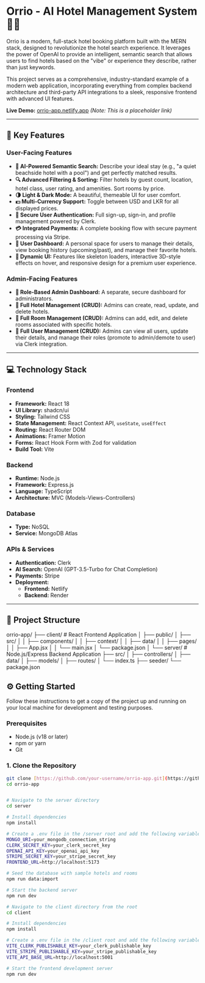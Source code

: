 # Orrio - AI Hotel Management System 🏨✨

Orrio is a modern, full-stack hotel booking platform built with the MERN stack, designed to revolutionize the hotel search experience. It leverages the power of OpenAI to provide an intelligent, semantic search that allows users to find hotels based on the "vibe" or experience they describe, rather than just keywords.

This project serves as a comprehensive, industry-standard example of a modern web application, incorporating everything from complex backend architecture and third-party API integrations to a sleek, responsive frontend with advanced UI features.

**Live Demo:** [orrio-app.netlify.app](https://orrio-app.netlify.app) _(Note: This is a placeholder link)_

---

## 🚀 Key Features

### User-Facing Features
* **🧠 AI-Powered Semantic Search:** Describe your ideal stay (e.g., "a quiet beachside hotel with a pool") and get perfectly matched results.
* **🔍 Advanced Filtering & Sorting:** Filter hotels by guest count, location, hotel class, user rating, and amenities. Sort rooms by price.
* **🌗 Light & Dark Mode:** A beautiful, themeable UI for user comfort.
* **💵 Multi-Currency Support:** Toggle between USD and LKR for all displayed prices.
* **🔐 Secure User Authentication:** Full sign-up, sign-in, and profile management powered by Clerk.
* **💳 Integrated Payments:** A complete booking flow with secure payment processing via Stripe.
* **👤 User Dashboard:** A personal space for users to manage their details, view booking history (upcoming/past), and manage their favorite hotels.
* **🎨 Dynamic UI:** Features like skeleton loaders, interactive 3D-style effects on hover, and responsive design for a premium user experience.

### Admin-Facing Features
* **👑 Role-Based Admin Dashboard:** A separate, secure dashboard for administrators.
* **🏨 Full Hotel Management (CRUD):** Admins can create, read, update, and delete hotels.
* **🚪 Full Room Management (CRUD):** Admins can add, edit, and delete rooms associated with specific hotels.
* **👥 Full User Management (CRUD):** Admins can view all users, update their details, and manage their roles (promote to admin/demote to user) via Clerk integration.

---

## 💻 Technology Stack

### Frontend
* **Framework:** React 18
* **UI Library:** shadcn/ui
* **Styling:** Tailwind CSS
* **State Management:** React Context API, `useState`, `useEffect`
* **Routing:** React Router DOM
* **Animations:** Framer Motion
* **Forms:** React Hook Form with Zod for validation
* **Build Tool:** Vite

### Backend
* **Runtime:** Node.js
* **Framework:** Express.js
* **Language:** TypeScript
* **Architecture:** MVC (Models-Views-Controllers)

### Database
* **Type:** NoSQL
* **Service:** MongoDB Atlas

### APIs & Services
* **Authentication:** Clerk
* **AI Search:** OpenAI (GPT-3.5-Turbo for Chat Completion)
* **Payments:** Stripe
* **Deployment:**
    * **Frontend:** Netlify
    * **Backend:** Render

---

## 📂 Project Structure
orrio-app/
├── client/         # React Frontend Application
│   ├── public/
│   ├── src/
│   │   ├── components/
│   │   ├── context/
│   │   ├── data/
│   │   ├── pages/
│   │   ├── App.jsx
│   │   └── main.jsx
│   └── package.json
│
└── server/         # Node.js/Express Backend Application
├── src/
│   ├── controllers/
│   ├── data/
│   ├── models/
│   ├── routes/
│   └── index.ts
├── seeder/
└── package.json



## ⚙️ Getting Started

Follow these instructions to get a copy of the project up and running on your local machine for development and testing purposes.

### Prerequisites

* Node.js (v18 or later)
* npm or yarn
* Git

### 1. Clone the Repository

```bash
git clone [https://github.com/your-username/orrio-app.git](https://github.com/your-username/orrio-app.git)
cd orrio-app


# Navigate to the server directory
cd server

# Install dependencies
npm install

# Create a .env file in the /server root and add the following variables:
MONGO_URI=your_mongodb_connection_string
CLERK_SECRET_KEY=your_clerk_secret_key
OPENAI_API_KEY=your_openai_api_key
STRIPE_SECRET_KEY=your_stripe_secret_key
FRONTEND_URL=http://localhost:5173

# Seed the database with sample hotels and rooms
npm run data:import

# Start the backend server
npm run dev

# Navigate to the client directory from the root
cd client

# Install dependencies
npm install

# Create a .env file in the /client root and add the following variables:
VITE_CLERK_PUBLISHABLE_KEY=your_clerk_publishable_key
VITE_STRIPE_PUBLISHABLE_KEY=your_stripe_publishable_key
VITE_API_BASE_URL=http://localhost:5001

# Start the frontend development server
npm run dev
